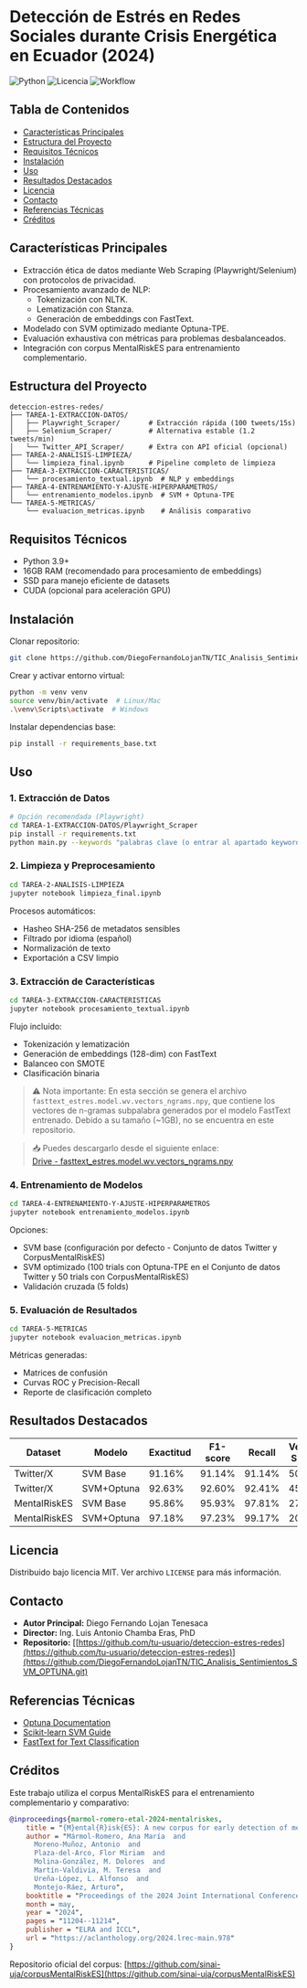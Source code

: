 
# Detección de Estrés en Redes Sociales durante Crisis Energética en Ecuador (2024)

![Python](https://img.shields.io/badge/python-3.8%20%7C%203.9%20%7C%203.10-blue)
![Licencia](https://img.shields.io/badge/license-MIT-green)
![Workflow](https://img.shields.io/badge/Workflow-CRISP--DM-blueviolet)

## Tabla de Contenidos

- [Características Principales](#características-principales)
- [Estructura del Proyecto](#estructura-del-proyecto)
- [Requisitos Técnicos](#requisitos-técnicos)
- [Instalación](#instalación)
- [Uso](#uso)
- [Resultados Destacados](#resultados-destacados)
- [Licencia](#licencia)
- [Contacto](#contacto)
- [Referencias Técnicas](#referencias-técnicas)
- [Créditos](#créditos)

## Características Principales

- Extracción ética de datos mediante Web Scraping (Playwright/Selenium) con protocolos de privacidad.
- Procesamiento avanzado de NLP:
  - Tokenización con NLTK.
  - Lematización con Stanza.
  - Generación de embeddings con FastText.
- Modelado con SVM optimizado mediante Optuna-TPE.
- Evaluación exhaustiva con métricas para problemas desbalanceados.
- Integración con corpus MentalRiskES para entrenamiento complementario.

## Estructura del Proyecto

```
deteccion-estres-redes/
├── TAREA-1-EXTRACCION-DATOS/
│   ├── Playwright_Scraper/       # Extracción rápida (100 tweets/15s)
│   ├── Selenium_Scraper/         # Alternativa estable (1.2 tweets/min)
│   └── Twitter_API_Scraper/      # Extra con API oficial (opcional)
├── TAREA-2-ANALISIS-LIMPIEZA/
│   └── limpieza_final.ipynb      # Pipeline completo de limpieza
├── TAREA-3-EXTRACCION-CARACTERISTICAS/
│   └── procesamiento_textual.ipynb  # NLP y embeddings
├── TAREA-4-ENTRENAMIENTO-Y-AJUSTE-HIPERPARAMETROS/
│   └── entrenamiento_modelos.ipynb  # SVM + Optuna-TPE
└── TAREA-5-METRICAS/
    └── evaluacion_metricas.ipynb    # Análisis comparativo
```

## Requisitos Técnicos

- Python 3.9+
- 16GB RAM (recomendado para procesamiento de embeddings)
- SSD para manejo eficiente de datasets
- CUDA (opcional para aceleración GPU)

## Instalación

Clonar repositorio:

```bash
git clone https://github.com/DiegoFernandoLojanTN/TIC_Analisis_Sentimientos_SVM_OPTUNA.git
```

Crear y activar entorno virtual:

```bash
python -m venv venv
source venv/bin/activate  # Linux/Mac
.\venv\Scripts\activate  # Windows
```

Instalar dependencias base:

```bash
pip install -r requirements_base.txt
```

## Uso

### 1. Extracción de Datos

```bash
# Opción recomendada (Playwright)
cd TAREA-1-EXTRACCION-DATOS/Playwright_Scraper
pip install -r requirements.txt
python main.py --keywords "palabras clave (o entrar al apartado keywords)" --max_tweets 500
```

### 2. Limpieza y Preprocesamiento

```bash
cd TAREA-2-ANALISIS-LIMPIEZA
jupyter notebook limpieza_final.ipynb
```

Procesos automáticos:

- Hasheo SHA-256 de metadatos sensibles
- Filtrado por idioma (español)
- Normalización de texto
- Exportación a CSV limpio

### 3. Extracción de Características

```bash
cd TAREA-3-EXTRACCION-CARACTERISTICAS
jupyter notebook procesamiento_textual.ipynb
```

Flujo incluido:

- Tokenización y lematización
- Generación de embeddings (128-dim) con FastText
- Balanceo con SMOTE
- Clasificación binaria

> ⚠️ Nota importante: En esta sección se genera el archivo `fasttext_estres.model.wv.vectors_ngrams.npy`, que contiene los vectores de n-gramas subpalabra generados por el modelo FastText entrenado. Debido a su tamaño (~1GB), no se encuentra en este repositorio.

> 📥 Puedes descargarlo desde el siguiente enlace:  
[Drive - fasttext_estres.model.wv.vectors_ngrams.npy](https://drive.google.com/drive/folders/1FMycNIdyez94pudQLozHRWrVbuPHtAv2?usp=sharing)

### 4. Entrenamiento de Modelos

```bash
cd TAREA-4-ENTRENAMIENTO-Y-AJUSTE-HIPERPARAMETROS
jupyter notebook entrenamiento_modelos.ipynb
```

Opciones:

- SVM base (configuración por defecto - Conjunto de datos Twitter y CorpusMentalRiskES)
- SVM optimizado (100 trials con Optuna-TPE en el Conjunto de datos Twitter y 50 trials con CorpusMentalRiskES)
- Validación cruzada (5 folds)

### 5. Evaluación de Resultados

```bash
cd TAREA-5-METRICAS
jupyter notebook evaluacion_metricas.ipynb
```

Métricas generadas:

- Matrices de confusión
- Curvas ROC y Precision-Recall
- Reporte de clasificación completo

## Resultados Destacados

| Dataset       | Modelo         | Exactitud | F1-score | Recall  | Vectores Soporte |
|---------------|----------------|-----------|----------|---------|------------------|
| Twitter/X     | SVM Base       | 91.16%    | 91.14%   | 91.14%  | 50.9%            |
| Twitter/X     | SVM+Optuna     | 92.63%    | 92.60%   | 92.41%  | 45.2%            |
| MentalRiskES  | SVM Base       | 95.86%    | 95.93%   | 97.81%  | 27.0%            |
| MentalRiskES  | SVM+Optuna     | 97.18%    | 97.23%   | 99.17%  | 20.0%            |


## Licencia

Distribuido bajo licencia MIT. Ver archivo `LICENSE` para más información.

## Contacto

- **Autor Principal:** Diego Fernando Lojan Tenesaca
- **Director:** Ing. Luis Antonio Chamba Eras, PhD  
- **Repositorio:** [[https://github.com/tu-usuario/deteccion-estres-redes](https://github.com/tu-usuario/deteccion-estres-redes)](https://github.com/DiegoFernandoLojanTN/TIC_Analisis_Sentimientos_SVM_OPTUNA.git)

## Referencias Técnicas

- [Optuna Documentation](https://optuna.org/)
- [Scikit-learn SVM Guide](https://scikit-learn.org/stable/modules/svm.html)
- [FastText for Text Classification](https://fasttext.cc/)

## Créditos

Este trabajo utiliza el corpus MentalRiskES para el entrenamiento complementario y comparativo:

```bibtex
@inproceedings{marmol-romero-etal-2024-mentalriskes,
    title = "{M}ental{R}isk{ES}: A new corpus for early detection of mental disorders in {S}panish",
    author = "Mármol-Romero, Ana María  and
      Moreno-Muñoz, Antonio  and
      Plaza-del-Arco, Flor Miriam  and
      Molina-González, M. Dolores  and
      Martín-Valdivia, M. Teresa  and
      Ureña-López, L. Alfonso  and
      Montejo-Ráez, Arturo",
    booktitle = "Proceedings of the 2024 Joint International Conference on Computational Linguistics, Language Resources and Evaluation (LREC-COLING 2024)",
    month = may,
    year = "2024",
    pages = "11204--11214",
    publisher = "ELRA and ICCL",
    url = "https://aclanthology.org/2024.lrec-main.978"
}
```

Repositorio oficial del corpus: [https://github.com/sinai-uja/corpusMentalRiskES](https://github.com/sinai-uja/corpusMentalRiskES)
